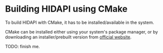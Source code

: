 # Building HIDAPI using CMake

To build HIDAPI with CMake, it has to be installed/available in the system.

CMake can be installed either using your system's package manager,
or by downloading an installer/prebuilt version from [official website](https://cmake.org/download/).

TODO: finish me.
